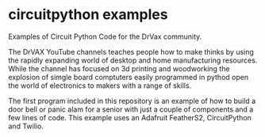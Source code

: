 # circuitpython examples
Examples of Circuit Python Code for the DrVax community.

The DrVAX YouTube channels teaches people how to make thinks by using the rapidly expanding world of desktop and home manufacturing resources.   While the channel has focused on 3d printing and woodworking the explosion of simgle board comptuters easily programmed in pythod open the world of electronics to makers with a range of skills.

The first program included in this repository is an example of how to build a door bell or panic alam for a senior with just a couple of components and a few lines of code. This example uses an Adafruit FeatherS2, CircuitPython and Twilio.
